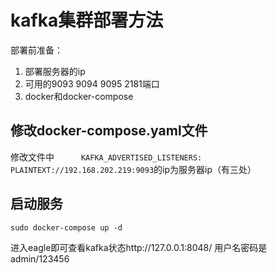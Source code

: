 # kafka集群部署方法

部署前准备：
1. 部署服务器的ip
2. 可用的9093 9094 9095 2181端口
3. docker和docker-compose

## 修改docker-compose.yaml文件

修改文件中```      KAFKA_ADVERTISED_LISTENERS: PLAINTEXT://192.168.202.219:9093```的ip为服务器ip（有三处）

## 启动服务

```shell
sudo docker-compose up -d
```

进入eagle即可查看kafka状态http://127.0.0.1:8048/ 用户名密码是admin/123456
